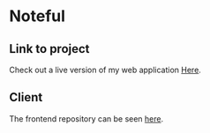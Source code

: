 # Noteful

## Link to project
Check out a live version of my web application <a href="https://noteful-client3.vercel.app/" target="_blank">Here</a>.

## Client
The frontend repository can be seen <a href="https://github.com/KevDev90/noteful_client" target="_blank">here</a>.